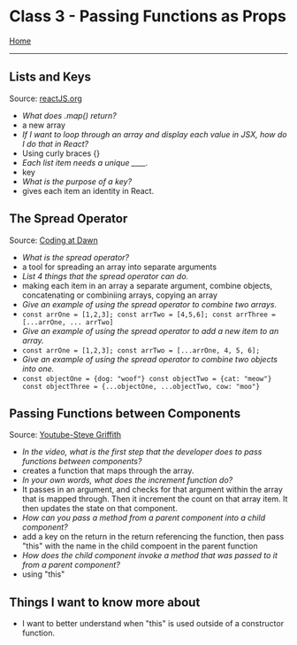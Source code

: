 # Class 3 - Passing Functions as Props

[Home](https://justinhamerly.github.io/reading-notes/)

---

## **Lists and Keys**

Source: [reactJS.org](https://reactjs.org/docs/lists-and-keys.html)

- *What does .map() return?*
- a new array
- *If I want to loop through an array and display each value in JSX, how do I do that in React?*
- Using curly braces {}
- *Each list item needs a unique ____.*
- key
- *What is the purpose of a key?*
- gives each item an identity in React.

## **The Spread Operator**

Source: [Coding at Dawn](https://medium.com/coding-at-dawn/how-to-use-the-spread-operator-in-javascript-b9e4a8b06fab)

- *What is the spread operator?*
- a tool for spreading an array into separate arguments
- *List 4 things that the spread operator can do.*
- making each item in an array a separate argument, combine objects, concatenating or combiniing arrays, copying an array
- *Give an example of using the spread operator to combine two arrays.*
- `const arrOne = [1,2,3]; const arrTwo = [4,5,6]; const arrThree = [...arrOne, ... arrTwo]`
- *Give an example of using the spread operator to add a new item to an array.*
- `const arrOne = [1,2,3]; const arrTwo = [...arrOne, 4, 5, 6];`
- *Give an example of using the spread operator to combine two objects into one.*
- `const objectOne = {dog: "woof"}
const objectTwo = {cat: "meow"}
const objectThree = {...objectOne, ...objectTwo, cow: "moo"}`

## **Passing Functions between Components**

Source: [Youtube-Steve Griffith](https://www.youtube.com/watch?v=c05OL7XbwXU)

- *In the video, what is the first step that the developer does to pass functions between components?*
- creates a function that maps through the array.
- *In your own words, what does the increment function do?*
- It passes in an argument, and checks for that argument within the array that is mapped through.  Then it increment the count on that array item.  It then updates the state on that component.
- *How can you pass a method from a parent component into a child component?*
- add a key on the return in the return referencing the function, then pass "this" with the name in the child compoent in the parent function
- *How does the child component invoke a method that was passed to it from a parent component?*
- using "this"

## Things I want to know more about

- I want to better understand when "this" is used outside of a constructor function.